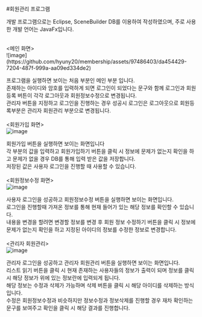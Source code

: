 #회원관리 프로그램

개발 프로그램으로는 Eclipse, SceneBuilder DB를 이용하여 작성하였으며, 주로 사용한 개발 언어는 JavaFx입니다.

<br>
<메인 화면><br>
![image](https://github.com/hyuny20/membership/assets/97486403/da454429-7204-487f-999a-aa09ed334de2)

프로그램을 실행하면 보이는 처음 부분인 메인 부분 입니다.<br>
존재하는 아이디와 암호를 입력하게 되면 로그인이 되었다는 문구와 함께 로그인과 회원등록 버튼이 각각 로그아웃과 회원정보수정으로 변경됩니다.<br>
관리자 버튼을 지정하고 로그인을 진행하는 경우 성공시 로그인은 로그아웃으로 회원등록부분은 관리자 회원관리 부분으로 변경됩니다.<br>
<br>
<회원가입 화면><br>
![image](https://github.com/hyuny20/membership/assets/97486403/87d9b028-f6e5-4f1d-8f93-5c21d2491e76)

회원가입 버튼을 실행하면 보이는 화면입니다<br>
각 부분의 값을 입력하고 회원가입하기 버튼을 클릭 시 정보에 문제가 없는지 확인을 하고 문제가 없을 경우 DB를 통해 입력 받은 값을 저장합니다.<br>
저장된 값은 사용자 로그인을 진행할 때 사용할 수 있습니다.<br>
<br>
<회원정보수정 화면><br>
![image](https://github.com/hyuny20/membership/assets/97486403/d2557438-0e37-4d04-8b03-6f246782df9e)

사용자 로그인을 성공하고 회원정보수정 버튼을 실행하면 보이는 화면입니다.<br>
로그인을 진행할때 가져온 정보를 통해 현재 들어가 있는 해당 정보를 확인할 수 있습니다.<br>
내용을 변경을 할려면 변경할 정보를 변경 후 회원 정보 수정하기 버튼을 클릭 시 정보에 문제가 없는지 확인을 하고 지정된 아이디의 정보를 수정한 정보로 변경합니다.<br>
<br>
<관리자 회원관리><br>
![image](https://github.com/hyuny20/membership/assets/97486403/3428bd1e-d228-40c4-8d9f-ed6c1f26a3c6)

관리자 로그인을 성공하고 관리자 회원관리 버튼을 실행하면 보이는 화면입니다.<br>
리스트 읽기 버튼을 클릭 시 현재 존재하는 사용자들의 정보가 출력이 되며 정보를 클릭 시 해당 정보가 위에 있는 정보란에 입력되게 됩니다.<br>
해당 정보는 수정과 삭제가 가능하며 삭제 버튼을 클릭 시 해당 아이디를 삭제하는 방식입니다.<br>
수정은 회원정보수정과 비슷하지만 정보수정과 정보삭제를 진행할 경우 재차 확인하는 문구를 보여주고 확인을 클릭 시 해당 결과를 진행합니다.<br>


